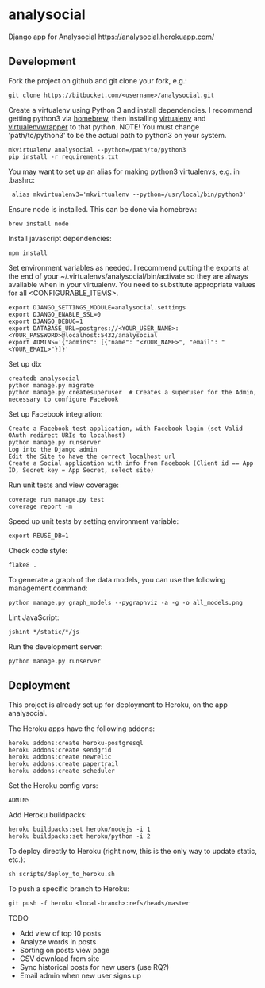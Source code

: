 analysocial
=========

Django app for Analysocial
https://analysocial.herokuapp.com/

Development
-----------

Fork the project on github and git clone your fork, e.g.:

    git clone https://bitbucket.com/<username>/analysocial.git

Create a virtualenv using Python 3 and install dependencies. I recommend getting python3 via [homebrew](http://brew.sh/), then installing [virtualenv](https://virtualenv.pypa.io/en/latest/installation.html) and [virtualenvwrapper](https://virtualenvwrapper.readthedocs.org/en/latest/install.html#basic-installation) to that python. NOTE! You must change 'path/to/python3'
to be the actual path to python3 on your system.

    mkvirtualenv analysocial --python=/path/to/python3
    pip install -r requirements.txt
    
You may want to set up an alias for making python3 virtualenvs, e.g. in .bashrc:

     alias mkvirtualenv3='mkvirtualenv --python=/usr/local/bin/python3'
    
Ensure node is installed. This can be done via homebrew:

    brew install node
    
Install javascript dependencies:

    npm install
    
Set environment variables as needed. I recommend putting the exports at the end of your ~/.virtualenvs/analysocial/bin/activate so they are always available when in your virtualenv. You need to substitute appropriate values for all <CONFIGURABLE_ITEMS>.

    export DJANGO_SETTINGS_MODULE=analysocial.settings
    export DJANGO_ENABLE_SSL=0
    export DJANGO_DEBUG=1
    export DATABASE_URL=postgres://<YOUR_USER_NAME>:<YOUR_PASSWORD>@localhost:5432/analysocial
    export ADMINS='{"admins": [{"name": "<YOUR_NAME>", "email": "<YOUR_EMAIL>"}]}'

Set up db:

    createdb analysocial
    python manage.py migrate
    python manage.py createsuperuser  # Creates a superuser for the Admin, necessary to configure Facebook

Set up Facebook integration:

    Create a Facebook test application, with Facebook login (set Valid OAuth redirect URIs to localhost)
    python manage.py runserver
    Log into the Django admin
    Edit the Site to have the correct localhost url
    Create a Social application with info from Facebook (Client id == App ID, Secret key = App Secret, select site)

Run unit tests and view coverage:

    coverage run manage.py test
    coverage report -m
    
Speed up unit tests by setting environment variable:

    export REUSE_DB=1

Check code style:

    flake8 .
    
To generate a graph of the data models, you can use the following management command:

    python manage.py graph_models --pygraphviz -a -g -o all_models.png

Lint JavaScript:

    jshint */static/*/js

Run the development server:

    python manage.py runserver
    

Deployment
----------

This project is already set up for deployment to Heroku, on the app analysocial.

The Heroku apps have the following addons:
    
    heroku addons:create heroku-postgresql
    heroku addons:create sendgrid
    heroku addons:create newrelic
    heroku addons:create papertrail
    heroku addons:create scheduler
    
Set the Heroku config vars:

    ADMINS

Add Heroku buildpacks:

    heroku buildpacks:set heroku/nodejs -i 1
    heroku buildpacks:set heroku/python -i 2

To deploy directly to Heroku (right now, this is the only way to update static, etc.):

    sh scripts/deploy_to_heroku.sh
    
To push a specific branch to Heroku:

    git push -f heroku <local-branch>:refs/heads/master
    

TODO

* Add view of top 10 posts
* Analyze words in posts
* Sorting on posts view page
* CSV download from site
* Sync historical posts for new users (use RQ?)
* Email admin when new user signs up
